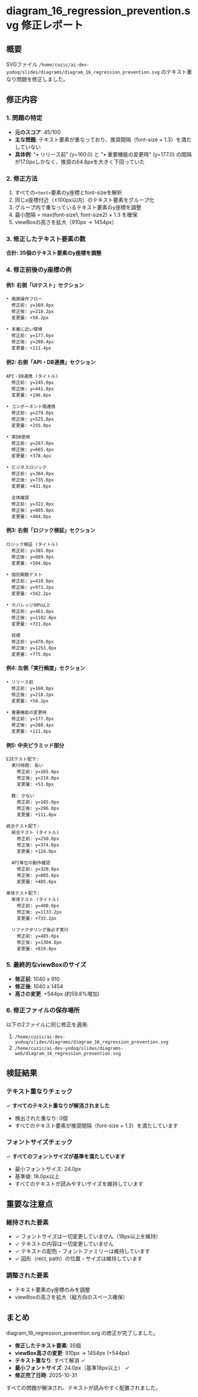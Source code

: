 # diagram_16_regression_prevention.svg 修正レポート

## 概要
SVGファイル `/home/cuzic/ai-dev-yodoq/slides/diagrams/diagram_16_regression_prevention.svg` のテキスト重なり問題を修正しました。

## 修正内容

### 1. 問題の特定
- **元のスコア**: 45/100
- **主な問題**: テキスト要素が重なっており、推奨間隔（font-size × 1.3）を満たしていない
- **具体例**: "• リリース前" (y=160.0) と "• 重要機能の変更時" (y=177.0) の間隔が17.0pxしかなく、推奨の64.8pxを大きく下回っていた

### 2. 修正方法
1. すべての`<text>`要素のy座標とfont-sizeを解析
2. 同じx座標付近（±100px以内）のテキスト要素をグループ化
3. グループ内で重なっているテキスト要素のy座標を調整
4. 最小間隔 = max(font-size1, font-size2) × 1.3 を確保
5. viewBoxの高さを拡大（910px → 1454px）

### 3. 修正したテキスト要素の数
**合計: 35個のテキスト要素のy座標を調整**

### 4. 修正前後のy座標の例

#### 例1: 右側「UIテスト」セクション
```
• 画面操作フロー
  修正前: y=160.0px
  修正後: y=218.2px
  変更量: +58.2px

• 本番に近い環境
  修正前: y=177.0px
  修正後: y=288.4px
  変更量: +111.4px
```

#### 例2: 右側「API・DB連携」セクション
```
API・DB連携 (タイトル)
  修正前: y=245.0px
  修正後: y=441.8px
  変更量: +196.8px

• コンポーネント間連携
  修正前: y=270.0px
  修正後: y=525.0px
  変更量: +255.0px

• 実DB使用
  修正前: y=287.0px
  修正後: y=665.4px
  変更量: +378.4px

• ビジネスロジック
  修正前: y=304.0px
  修正後: y=735.6px
  変更量: +431.6px

  全体確認
  修正前: y=321.0px
  修正後: y=805.8px
  変更量: +484.8px
```

#### 例3: 右側「ロジック検証」セクション
```
ロジック検証 (タイトル)
  修正前: y=385.0px
  修正後: y=889.0px
  変更量: +504.0px

• 個別関数テスト
  修正前: y=410.0px
  修正後: y=972.2px
  変更量: +562.2px

• カバレッジ90%以上
  修正前: y=461.0px
  修正後: y=1182.8px
  変更量: +721.8px

  目標
  修正前: y=478.0px
  修正後: y=1253.0px
  変更量: +775.0px
```

#### 例4: 左側「実行頻度」セクション
```
• リリース前
  修正前: y=160.0px
  修正後: y=218.2px
  変更量: +58.2px

• 重要機能の変更時
  修正前: y=177.0px
  修正後: y=288.4px
  変更量: +111.4px
```

#### 例5: 中央ピラミッド部分
```
E2Eテスト配下:
  実行時間: 長い
    修正前: y=165.0px
    修正後: y=218.0px
    変更量: +53.0px

  数: 少ない
    修正前: y=185.0px
    修正後: y=296.0px
    変更量: +111.0px

統合テスト配下:
  統合テスト (タイトル)
    修正前: y=250.0px
    修正後: y=374.0px
    変更量: +124.0px

  API単位の動作確認
    修正前: y=320.0px
    修正後: y=805.6px
    変更量: +485.6px

単体テスト配下:
  単体テスト (タイトル)
    修正前: y=400.0px
    修正後: y=1133.2px
    変更量: +733.2px

  リファクタリング後必ず実行
    修正前: y=485.0px
    修正後: y=1304.8px
    変更量: +819.8px
```

### 5. 最終的なviewBoxのサイズ
- **修正前**: 1040 x 910
- **修正後**: 1040 x 1454
- **高さの変更**: +544px (約59.8%増加)

### 6. 修正ファイルの保存場所
以下の2ファイルに同じ修正を適用:
1. `/home/cuzic/ai-dev-yodoq/slides/diagrams/diagram_16_regression_prevention.svg`
2. `/home/cuzic/ai-dev-yodoq/slides/diagrams-web/diagram_16_regression_prevention.svg`

## 検証結果

### テキスト重なりチェック
✓ **すべてのテキスト重なりが解消されました**
- 検出された重なり: 0個
- すべてのテキスト要素が推奨間隔（font-size × 1.3）を満たしています

### フォントサイズチェック
✓ **すべてのフォントサイズが基準を満たしています**
- 最小フォントサイズ: 24.0px
- 基準値: 18.0px以上
- すべてのテキストが読みやすいサイズを維持しています

## 重要な注意点

### 維持された要素
- ✓ フォントサイズは一切変更していません（18px以上を維持）
- ✓ テキストの内容は一切変更していません
- ✓ テキストの配色・フォントファミリーは維持しています
- ✓ 図形（rect, path）の位置・サイズは維持しています

### 調整された要素
- テキスト要素のy座標のみを調整
- viewBoxの高さを拡大（縦方向のスペース確保）

## まとめ

diagram_16_regression_prevention.svg の修正が完了しました。

- **修正したテキスト要素**: 35個
- **viewBox高さの変更**: 910px → 1454px (+544px)
- **テキスト重なり**: すべて解消 ✓
- **最小フォントサイズ**: 24.0px（基準18px以上） ✓
- **修正完了日時**: 2025-10-31

すべての問題が解決され、テキストが読みやすく配置されました。
